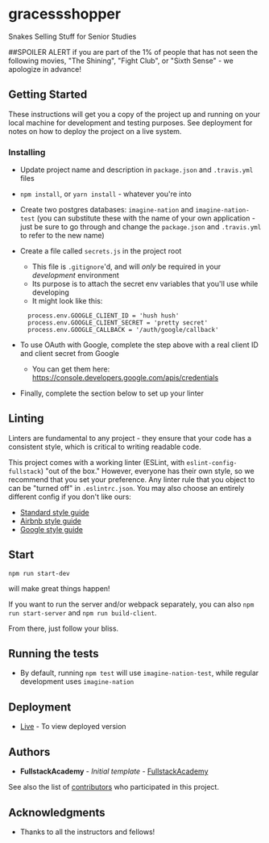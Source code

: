 # gracessshopper

Snakes Selling Stuff for Senior Studies

##SPOILER ALERT
if you are part of the 1% of people that has not seen the following movies, "The Shining", "Fight Club", or "Sixth Sense" - we apologize in advance!

## Getting Started

These instructions will get you a copy of the project up and running on your local machine for development and testing purposes. See deployment for notes on how to deploy the project on a live system.

### Installing

* Update project name and description in `package.json` and `.travis.yml` files
* `npm install`, or `yarn install` - whatever you're into
* Create two postgres databases: `imagine-nation` and `imagine-nation-test` (you can substitute these with the name of your own application - just be sure to go through and change the `package.json` and `.travis.yml` to refer to the new name)

* Create a file called `secrets.js` in the project root

  * This file is `.gitignore`'d, and will _only_ be required in your _development_ environment
  * Its purpose is to attach the secret env variables that you'll use while developing
  * It might look like this:

  ```
    process.env.GOOGLE_CLIENT_ID = 'hush hush'
    process.env.GOOGLE_CLIENT_SECRET = 'pretty secret'
    process.env.GOOGLE_CALLBACK = '/auth/google/callback'
  ```

* To use OAuth with Google, complete the step above with a real client ID and client secret from Google
  * You can get them here: https://console.developers.google.com/apis/credentials
* Finally, complete the section below to set up your linter

## Linting

Linters are fundamental to any project - they ensure that your code has a consistent style, which is critical to writing readable code.

This project comes with a working linter (ESLint, with `eslint-config-fullstack`) "out of the box." However, everyone has their own style, so we recommend that you set your preference. Any linter rule that you object to can be "turned off" in `.eslintrc.json`. You may also choose an entirely different config if you don't like ours:

* [Standard style guide](https://standardjs.com/)
* [Airbnb style guide](https://github.com/airbnb/javascript)
* [Google style guide](https://google.github.io/styleguide/jsguide.html)

## Start

```
npm run start-dev
```

will make great things happen!

If you want to run the server and/or webpack separately, you can also `npm run start-server` and `npm run build-client`.

From there, just follow your bliss.

## Running the tests

* By default, running `npm test` will use `imagine-nation-test`, while regular development uses `imagine-nation`

## Deployment

* [Live](https://silver-snakes-grace-ssshopper.herokuapp.com/) - To view deployed version

## Authors

* **FullstackAcademy** - _Initial template_ - [FullstackAcademy](https://github.com/FullstackAcademy/boilermaker)

See also the list of [contributors](https://github.com/the-silver-snakesss/gracessshopper/people) who participated in this project.

## Acknowledgments

* Thanks to all the instructors and fellows!
